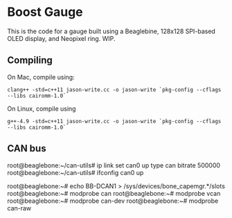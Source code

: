 # Boost Gauge

This is the code for a gauge built using a Beaglebine, 128x128 SPI-based OLED display, and Neopixel ring. WIP.


## Compiling

On Mac, compile using:

```
clang++ -std=c++11 jason-write.cc -o jason-write `pkg-config --cflags --libs cairomm-1.0`
```

On Linux, compile using

```
g++-4.9 -std=c++11 jason-write.cc -o jason-write `pkg-config --cflags --libs cairomm-1.0`
```

## CAN bus

root@beaglebone:~/can-utils# ip link set can0 up type can bitrate 500000
root@beaglebone:~/can-utils# ifconfig can0 up

root@beaglebone:~# echo BB-DCAN1 > /sys/devices/bone_capemgr.*/slots
root@beaglebone:~# modprobe can
root@beaglebone:~# modprobe vcan
root@beaglebone:~# modprobe can-dev
root@beaglebone:~# modprobe can-raw

